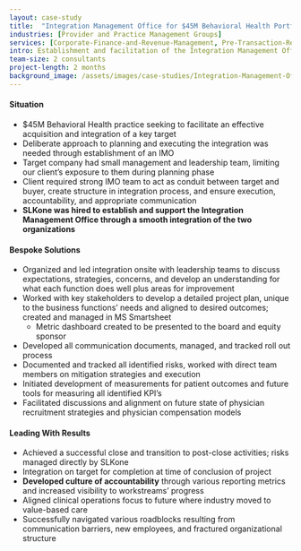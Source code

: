 ```yaml
---
layout: case-study
title:  "Integration Management Office for $45M Behavioral Health Portfolio Company"
industries: [Provider and Practice Management Groups]
services: [Corporate-Finance-and-Revenue-Management, Pre-Transaction-Readiness, Change-Management, Post-Merger-Integration]
intro: Establishment and facilitation of the Integration Management Office (IMO) to assist the successful integration of two of the largest Behavioral Health practices in the region
team-size: 2 consultants
project-length: 2 months
background_image: /assets/images/case-studies/Integration-Management-Office-for-$45M-Behavioral-Health-Portfolio-Company.jpg
---
```


#### Situation
- $45M Behavioral Health practice seeking to facilitate an effective acquisition and integration of a key target​
- Deliberate approach to planning and executing the integration was needed through establishment of an IMO​
- Target company had small management and leadership team, limiting our client’s exposure to them during planning phase​
- Client required strong IMO team to act as conduit between target and buyer, create structure in integration process, and ensure execution, accountability, and appropriate communication​
- **SLKone was hired to establish and support the Integration Management Office through a smooth integration of the two organizations**

#### Bespoke Solutions
- Organized and led integration onsite with leadership teams to discuss expectations, strategies, concerns, and develop an understanding for what each function does well plus areas for improvement​
- Worked with key stakeholders to develop a detailed project plan, unique to the business functions’ needs and aligned to desired outcomes; created and managed in MS Smartsheet​
  - Metric dashboard created to be presented to the board and equity sponsor​
- Developed all communication documents, managed, and tracked roll out process​
- Documented and tracked all identified risks, worked with direct team members on mitigation strategies and execution​
- Initiated development of measurements for patient outcomes and future tools for measuring all identified KPI’s​
- Facilitated discussions and alignment on future state of physician recruitment strategies and physician compensation models

#### Leading With Results
- Achieved a successful close and transition to post-close activities; risks managed directly by SLKone​
- Integration on target for completion at time of conclusion of project​
- **Developed culture of accountability** through various reporting metrics and increased visibility to workstreams’ progress​
- Aligned clinical operations focus to future where industry moved to value-based care​
- Successfully navigated various roadblocks resulting from communication barriers, new employees, and fractured organizational structure​
